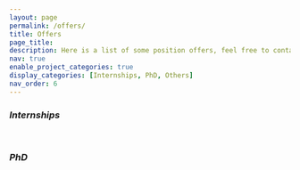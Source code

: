 ```yaml
---
layout: page
permalink: /offers/
title: Offers
page_title:
description: Here is a list of some position offers, feel free to contact me to discuss other propositions.
nav: true
enable_project_categories: true
display_categories: [Internships, PhD, Others]
nav_order: 6
---
```

<style type="text/css">
p {margin-bottom: 0em;  margin-top: 0em;} 
</style>

### _Internships_

<p>&nbsp;</p>

### _PhD_


